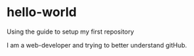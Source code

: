 # hello-world
Using the guide to setup my first repository

I am a web-developer and trying to better understand gitHub.
